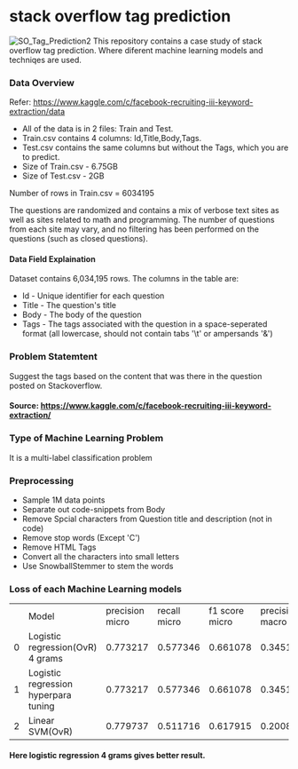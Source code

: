 # stack overflow tag prediction
![SO_Tag_Prediction2](https://user-images.githubusercontent.com/25454660/62774821-999b6d80-bac3-11e9-8876-5fbd6dc0151b.jpg)
This repository contains a case study of stack overflow tag prediction. Where diferent machine learning models and techniqes are used.
### Data Overview
Refer: https://www.kaggle.com/c/facebook-recruiting-iii-keyword-extraction/data 
* All of the data is in 2 files: Train and Test.
* Train.csv contains 4 columns: Id,Title,Body,Tags.
* Test.csv contains the same columns but without the Tags, which you are to predict.
* Size of Train.csv - 6.75GB
* Size of Test.csv - 2GB

Number of rows in Train.csv = 6034195

The questions are randomized and contains a mix of verbose text sites as well as sites related to math and programming. The number of questions from each site may vary, and no filtering has been performed on the questions (such as closed questions).

#### Data Field Explaination
Dataset contains 6,034,195 rows. The columns in the table are:
* Id - Unique identifier for each question
* Title - The question's title
* Body - The body of the question
* Tags - The tags associated with the question in a space-seperated format (all lowercase, should not contain tabs '\t' or ampersands '&')

### Problem Statemtent

Suggest the tags based on the content that was there in the question posted on Stackoverflow. 

#### Source: https://www.kaggle.com/c/facebook-recruiting-iii-keyword-extraction/

### Type of Machine Learning Problem
It is a multi-label classification problem 

### Preprocessing
* Sample 1M data points
* Separate out code-snippets from Body
* Remove Spcial characters from Question title and description (not in code)
* Remove stop words (Except 'C')
* Remove HTML Tags
* Convert all the characters into small letters
* Use SnowballStemmer to stem the words

### Loss of each Machine Learning models
<table>
  <th><td>Model</td><td>	precision micro</td><td>	recall micro</td><td>	f1 score micro	</td><td>precision macro	</td><td>recall macro	</td><td>f1 score macro</th>
<tr><td>0</td><td>	Logistic regression(OvR) 4 grams</td><td>	0.773217	</td><td>0.577346	</td><td>0.661078	</td><td>0.345109	</td><td>0.192955	</td><td>0.234645</td><tr>
<tr><td>1</td><td>	Logistic regression hyperpara tuning</td><td>	0.773217</td><td>	0.577346	</td><td>0.661078	</td><td>0.345109	</td><td>0.192955	</td><td>0.234645</td><tr>
<tr><td>2</td><td>	Linear SVM(OvR)</td><td>	0.779737</td><td>	0.511716	</td><td>0.617915	</td><td>0.200884</td><td>	0.168827	</td><td>0.160631</td><tr>
</table>

#### Here logistic regression 4 grams gives better result.
